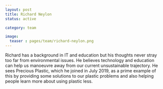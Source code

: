 ```yaml
---
layout: post
title: Richard Neylon
status: active

category: team

image:
  teaser : pages/team/richard-neylon.png
---
```


Richard has a background in IT and education but his thoughts never stray too far from environmental issues. He believes technology and education can help us manoeuvre away from our current unsustainable trajectory. He sees Precious Plastic, which he joined in July 2019, as a prime example of this by providing some solutions to our plastic problems and also helping people learn more about using plastic less.




